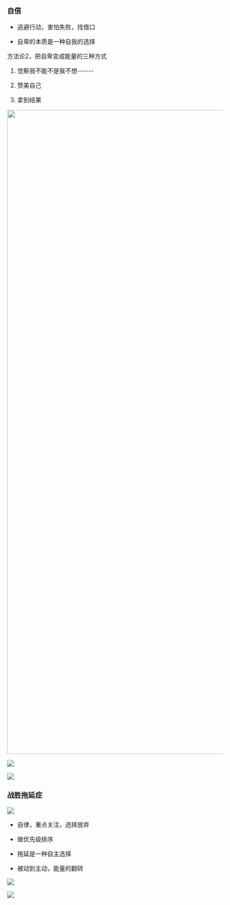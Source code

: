 ### 自信

- 逃避行动，害怕失败，找借口

- 自卑的本质是一种自我的选择

方法论2，把自卑变成能量的三种方式

1. 觉察我不能不是我不想------

2. 赞美自己

3. 拿到结果

<img src="../../../assets/2025-02-01-12-21-39-image.png" title="" alt="" width="1502">

![](../../../assets/2025-02-01-12-22-34-image.png)

![](../../../assets/2025-02-01-12-23-30-image.png)

### 战胜拖延症

![](../../../assets/2025-02-01-12-28-17-image.png)

- 自律，重点关注，选择放弃

- 做优先级排序

- 拖延是一种自主选择

- 被动到主动，能量的翻转

![](../../../assets/2025-02-01-12-28-54-image.png)

![](../../../assets/2025-02-01-12-36-30-image.png)
